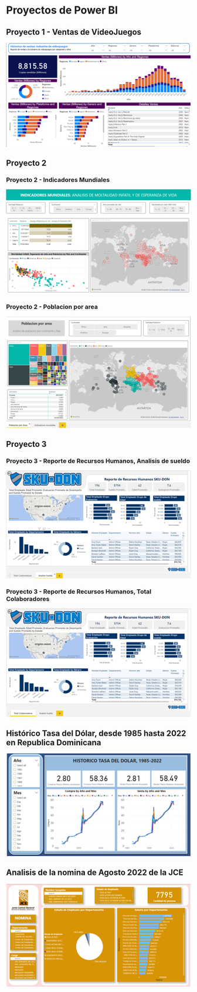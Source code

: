 # Proyectos de Power BI

## Proyecto 1 - Ventas de VideoJuegos
<!-- [](./imagenes/Proyecto%201%20-%20Ventas%20de%20VideoJuegos.png) -->
<img src="./imagenes/Proyecto 1 - Ventas de VideoJuegos.png" />

## Proyecto 2

### Proyecto 2 - Indicadores Mundiales
<img src="./imagenes/Proyecto 2 - Indicadores Mundiales.png" />


### Proyecto 2 - Poblacion por area
<!-- ![](./imagenes/Proyecto%202%20-%20Poblacion%20por%20area.png) -->
<img src="./imagenes/Proyecto 2 - Poblacion por area.png"/>

## Proyecto 3 

### Proyecto 3 - Reporte de Recursos Humanos, Analisis de sueldo
<img src="./imagenes/Proyecto 3 - Reporte de Recursos Humanos, Analisis Sueldo.png"/>

### Proyecto 3 - Reporte de Recursos Humanos, Total Colaboradores
<img src="./imagenes/Proyecto 3 - Reporte de Recursos Humanos, Total Colaboradores.png"/>


## Histórico Tasa del Dólar, desde 1985 hasta 2022 en Republica Dominicana
<img src="./imagenes/Histórico Tasa del Dólar, 1985-2021.png"/>

## Analisis de la nomina de Agosto 2022 de la JCE
<img src="./imagenes/Analisis de la nomina de Agosto 2022 de la JCE.png"/>

